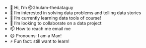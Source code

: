 - 👋 Hi, I’m @Ghulam-thedataguy
- 👀 I’m interested in solving data problems and telling data stories
- 🌱 I’m currently learning data tools of course!
- 💞️ I’m looking to collaborate on a data project
- 📫 How to reach me email me
- 😄 Pronouns: I am a Man!
- ⚡ Fun fact: still want to learn!

<!---
Ghulam-thedataguy/Ghulam-thedataguy is a ✨ special ✨ repository because its `README.md` (this file) appears on your GitHub profile.
You can click the Preview link to take a look at your changes.
--->

